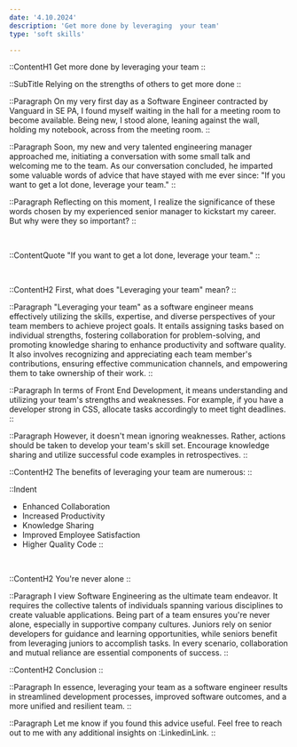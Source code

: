 ```yaml
---
date: '4.10.2024'
description: 'Get more done by leveraging  your team'
type: 'soft skills'

---
```


::ContentH1
Get more done by leveraging your team
::

::SubTitle
Relying on the strengths of others to get more done
::

::Paragraph
On my very first day as a Software Engineer contracted by Vanguard in SE PA, I found myself waiting in the hall for a meeting room to become available.
Being new, I stood alone, leaning against the wall, holding my notebook, across from the meeting room.
::

::Paragraph
Soon, my new and very talented engineering manager approached me, initiating a conversation with some small talk and welcoming me to the team. As our conversation concluded, he imparted some valuable words of advice that have stayed with me ever since: "If you want to get a lot done, leverage your team."
::

::Paragraph
Reflecting on this moment, I realize the significance of these words chosen by my experienced senior manager to kickstart my career. But why were they so important?
::

<br />

::ContentQuote
"If you want to get a lot done, leverage your team."
::

<br />

::ContentH2
First, what does "Leveraging your team" mean?
::

::Paragraph
"Leveraging your team" as a software engineer means effectively utilizing the skills, expertise, and diverse perspectives of your team members to achieve project goals. It entails assigning tasks based on individual strengths, fostering collaboration for problem-solving, and promoting knowledge sharing to enhance productivity and software quality. It also involves recognizing and appreciating each team member's contributions, ensuring effective communication channels, and empowering them to take ownership of their work.
::

::Paragraph
In terms of Front End Development, it means understanding and utilizing your team's strengths and weaknesses. For example, if you have a developer strong in CSS, allocate tasks accordingly to meet tight deadlines.
::

::Paragraph
However, it doesn't mean ignoring weaknesses. Rather, actions should be taken to develop your team's skill set. Encourage knowledge sharing and utilize successful code examples in retrospectives.
::

::ContentH2
The benefits of leveraging your team are numerous:
::

::Indent
- Enhanced Collaboration
- Increased Productivity
- Knowledge Sharing
- Improved Employee Satisfaction
- Higher Quality Code
::

<br/>

::ContentH2
You're never alone
::

::Paragraph
I view Software Engineering as the ultimate team endeavor. It requires the collective talents of individuals spanning various disciplines to create valuable applications. Being part of a team ensures you're never alone, especially in supportive company cultures. Juniors rely on senior developers for guidance and learning opportunities, while seniors benefit from leveraging juniors to accomplish tasks. In every scenario, collaboration and mutual reliance are essential components of success.
::

::ContentH2
Conclusion
::

::Paragraph
In essence, leveraging your team as a software engineer results in streamlined development processes, improved software outcomes, and a more unified and resilient team.
::

::Paragraph
Let me know if you found this advice useful.  Feel free to reach out to me with any additional insights on :LinkedinLink.
::

